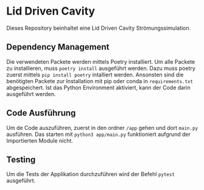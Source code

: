 # Lid Driven Cavity

Dieses Repository beinhaltet eine Lid Driven Cavity Strömungssimulation.

## Dependency Management

Die verwendeten Packete werden mittels Poetry installiert. Um alle Packete zu installieren, muss `poetry install` ausgeführt werden. Dazu muss poetry zuerst mittels `pip install poetry` intalliert werden. Ansonsten sind die benötigten Packete zur Installation mit pip oder conda in `requirements.txt` abgespeichert. Ist das Python Environment aktiviert, kann der Code darin ausgeführt werden.

## Code Ausführung

Um de Code auszuführen, zuerst in den ordner `/app` gehen und dort `main.py` ausführen. Das starten mit `python3 app/main.py` funktioniert aufgrund der Importierten Module nicht.

## Testing

Um die Tests der Applikation durchzuführen wird der Befehl `pytest` ausgeführt.

